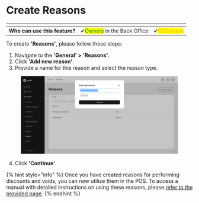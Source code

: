 # Create Reasons



<table data-card-size="large" data-view="cards" data-full-width="true"><thead><tr><th></th><th></th><th></th></tr></thead><tbody><tr><td><strong>Who can use this feature?</strong></td><td><span data-gb-custom-inline data-tag="emoji" data-code="2714">✔</span><mark style="color:green;">Owners</mark> in the Back Office</td><td><span data-gb-custom-inline data-tag="emoji" data-code="2714">✔</span><mark style="color:orange;">POS users</mark></td></tr></tbody></table>

To create **'Reasons'**, please follow these steps:

1. Navigate to the **'General' > 'Reasons'**.
2. Click **'Add new reason'**.
3. Provide a name for this reason and select the reason type.

<figure><img src="../../.gitbook/assets/reason1.jpg" alt=""><figcaption></figcaption></figure>

4. Click **'Continue'**.

{% hint style="info" %}
Once you have created reasons for performing discounts and voids, you can now utilize them in the POS. To access a manual with detailed instructions on using these reasons, please [refer to the provided page](use-reasons-in-the-pos.md).
{% endhint %}
